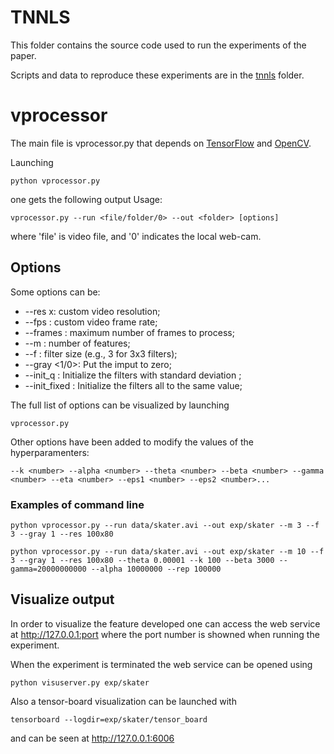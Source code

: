 # TNNLS
This folder contains the source code used to run the experiments of the paper.
 
Scripts and data to reproduce these experiments are in the [tnnls](tnnls) folder.
 
# vprocessor
The main file is vprocessor.py that depends on [TensorFlow](https://www.tensorflow.org) 
and [OpenCV](https://opencv.org).

Launching

	python vprocessor.py
	
one gets the following output Usage:

	vprocessor.py --run <file/folder/0> --out <folder> [options]

where 'file' is video file, and '0' indicates the local web-cam.

## Options
Some options can be:
* --res <number>x<number>: custom video resolution;
* --fps <number>: custom video frame rate;
* --frames <number>: maximum number of frames to process;
* --m <number>: number of features;
* --f <number>: filter size (e.g., 3 for 3x3 filters);
* --gray <1/0>: Put the imput to zero;
* --init_q <number>: Initialize the filters with standard deviation <number>;
* --init_fixed <number>: Initialize the filters all to the same <number> value;
	
The full list of options can be visualized by launching 

	vprocessor.py 

Other options have been added to modify the values of the hyperparamenters:

	--k <number> --alpha <number> --theta <number> --beta <number> --gamma <number> --eta <number> --eps1 <number> --eps2 <number>...

### Examples of command line
	python vprocessor.py --run data/skater.avi --out exp/skater --m 3 --f 3 --gray 1 --res 100x80

	python vprocessor.py --run data/skater.avi --out exp/skater --m 10 --f 3 --gray 1 --res 100x80 --theta 0.00001 --k 100 --beta 3000 --gamma=20000000000 --alpha 10000000 --rep 100000

## Visualize output
In order to visualize the feature developed one can access the web service at http://127.0.0.1:port 
where the port number is showned when running the experiment.

When the experiment is terminated the web service can be opened using

	python visuserver.py exp/skater

Also a tensor-board visualization can be launched with

	tensorboard --logdir=exp/skater/tensor_board

and can be seen at http://127.0.0.1:6006

